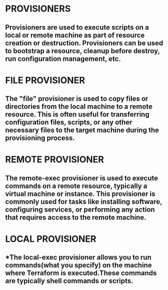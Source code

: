 <h1>PROVISIONERS</h1>
<h2>         Provisioners are used to execute scripts on a local or remote machine as part of resource creation or destruction. Provisioners can be used to bootstrap a resource, cleanup before destroy, run configuration management, etc.</h2>
<h1>FILE PROVISIONER</h1>
<h2>         The "file" provisioner is used to copy files or directories from the local machine to a remote resource. This is often useful for transferring configuration files, scripts, or any other necessary files to the target machine during the provisioning process.</h2>
<h1>REMOTE PROVISIONER</h1>
<h2>         The remote-exec provisioner is used to execute commands on a remote resource, typically a virtual machine or instance.
This provisioner is commonly used for tasks like installing software, configuring services, or performing any action that requires access to the remote machine.</h2>
<h1>LOCAL PROVISIONER</h1>
<h2>          *The local-exec provisioner allows you to run commands(what you specify) on the machine where Terraform is executed.These commands are typically shell commands or scripts.</h2>
